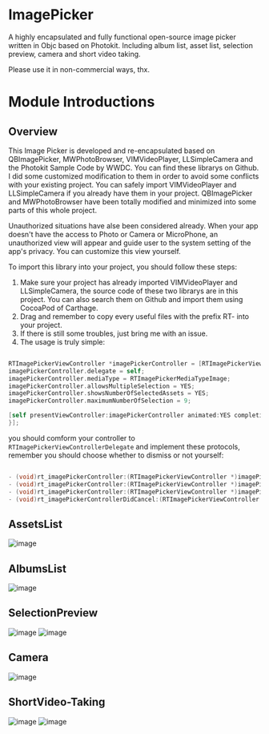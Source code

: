 # ImagePicker
A highly encapsulated and fully functional open-source image picker written in Objc based on Photokit. Including album list, asset list, selection preview, camera and short video taking.

Please use it in non-commercial ways, thx.

# Module Introductions
## Overview
This Image Picker is developed and re-encapsulated based on QBImagePicker, MWPhotoBrowser, VIMVideoPlayer, LLSimpleCamera and the Photokit Sample Code by WWDC. You can find these librarys on Github. I did some customized modification to them in order to avoid some conflicts with your existing project. You can safely import VIMVideoPlayer and LLSimpleCamera if you already have them in your project. QBImagePicker and MWPhotoBrowser have been totally modified and minimized into some parts of this whole project.

Unauthorized situations have alse been considered already. When your app doesn't have the access to Photo or Camera or MicroPhone, an unauthorized view will appear and guide user to the system setting of the app's privacy. You can customize this view yourself.

To import this library into your project, you should follow these steps:

1. Make sure your project has already imported VIMVideoPlayer and LLSimpleCamera, the source code of these two librarys are in this project. You can also search them on Github and import them using CocoaPod of Carthage.
2. Drag and remember to copy every useful files with the prefix RT- into your project.
3. If there is still some troubles, just bring me with an issue.
4. The usage is truly simple:

```Objective-C

RTImagePickerViewController *imagePickerController = [RTImagePickerViewController new];
imagePickerController.delegate = self;
imagePickerController.mediaType = RTImagePickerMediaTypeImage;
imagePickerController.allowsMultipleSelection = YES;
imagePickerController.showsNumberOfSelectedAssets = YES;
imagePickerController.maximumNumberOfSelection = 9;

[self presentViewController:imagePickerController animated:YES completion:^{
}];

```

you should comform your controller to `RTImagePickerViewControllerDelegate` and implement these protocols, remember you should choose whether to dismiss or not yourself:


```Objective-C

- (void)rt_imagePickerController:(RTImagePickerViewController *)imagePickerController didFinishPickingAssets:(NSArray *)assets;
- (void)rt_imagePickerController:(RTImagePickerViewController *)imagePickerController didFinishPickingImages:(NSArray<UIImage *> *)images;
- (void)rt_imagePickerController:(RTImagePickerViewController *)imagePickerController didFinishPickingVideoWithFileName:(NSString *)fileName withCaptureImage:(UIImage *)image;
- (void)rt_imagePickerControllerDidCancel:(RTImagePickerViewController *)imagePickerController;

```
## AssetsList

![image](https://raw.githubusercontent.com/SergioChan/ImagePicker/master/Image/imagePicker_1.jpg)

## AlbumsList

![image](https://raw.githubusercontent.com/SergioChan/ImagePicker/master/Image/imagePicker_2.jpg)

## SelectionPreview

![image](https://raw.githubusercontent.com/SergioChan/ImagePicker/master/Image/imagePicker_7.jpg)
![image](https://raw.githubusercontent.com/SergioChan/ImagePicker/master/Image/imagePicker_6.jpg)

## Camera

![image](https://raw.githubusercontent.com/SergioChan/ImagePicker/master/Image/imagePicker_3.jpg)

## ShortVideo-Taking

![image](https://raw.githubusercontent.com/SergioChan/ImagePicker/master/Image/imagePicker_4.jpg)
![image](https://raw.githubusercontent.com/SergioChan/ImagePicker/master/Image/imagePicker_5.jpg)